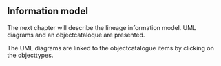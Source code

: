 ## Information model

The next chapter will describe the lineage information model. UML diagrams and an objectcataloque are presented.

The UML diagrams are linked to the objectcatalogue items by clicking on the objecttypes.



